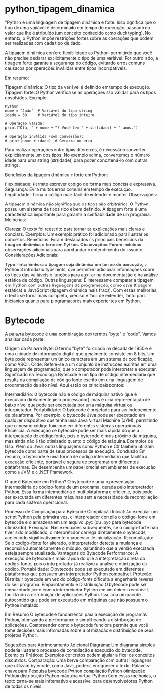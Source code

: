# python_tipagem_dinamica

"Python é uma linguagem de tipagem dinâmica e forte. Isso significa que o tipo de uma variável é determinado em tempo de execução, baseado no valor que lhe é atribuído (um conceito conhecido como duck typing). No entanto, o Python impõe restrições fortes sobre as operações que podem ser realizadas com cada tipo de dado.

A tipagem dinâmica confere flexibilidade ao Python, permitindo que você não precise declarar explicitamente o tipo de uma variável. Por outro lado, a tipagem forte garante a segurança do código, evitando erros comuns causados por operações inválidas entre tipos incompatíveis.

Em resumo:

Tipagem dinâmica: O tipo da variável é definido em tempo de execução.
Tipagem forte: O Python verifica se as operações são válidas para os tipos envolvidos.
Exemplo:

```
Python
nome = "João"  # Variável do tipo string
idade = 30     # Variável do tipo inteiro

# Operação válida:
print("Olá, " + nome + "! Você tem " + str(idade) + " anos.")

# Operação inválida (sem conversão):
# print(nome + idade)  # Geraria um erro
```
Para realizar operações entre tipos diferentes, é necessário converter explicitamente um dos tipos. No exemplo acima, convertemos o número idade para uma string (str(idade)) para poder concatená-lo com outras strings.

Benefícios da tipagem dinâmica e forte em Python:

Flexibilidade: Permite escrever código de forma mais concisa e expressiva.
Segurança: Evita muitos erros comuns em tempo de execução.
Legibilidade: Torna o código mais fácil de entender e manter.
Observações:

A tipagem dinâmica não significa que os tipos são arbitrários. O Python possui um sistema de tipos rico e bem definido.
A tipagem forte é uma característica importante para garantir a confiabilidade de um programa.
Melhorias:

Clareza: O texto foi reescrito para tornar as explicações mais claras e concisas.
Exemplos: Um exemplo prático foi adicionado para ilustrar os conceitos.
Benefícios: Foram destacados os principais benefícios da tipagem dinâmica e forte em Python.
Observações: Foram incluídas observações adicionais para aprofundar o entendimento do assunto.
Considerações Adicionais:

Type hints: Embora a tipagem seja dinâmica em tempo de execução, o Python 3 introduziu type hints, que permitem adicionar informações sobre os tipos das variáveis e funções para auxiliar na documentação e na análise estática de código.
Outras linguagens: É interessante comparar a tipagem em Python com outras linguagens de programação, como Java (tipagem estática) e JavaScript (tipagem dinâmica mais fraca).
Com essas melhorias, o texto se torna mais completo, preciso e fácil de entender, tanto para iniciantes quanto para programadores mais experientes em Python.

# Bytecode
A palavra bytecode é uma combinação dos termos "byte" e "code". Vamos analisar cada parte:

Origem da Palavra
Byte: O termo "byte" foi criado na década de 1950 e é uma unidade de informação digital que geralmente consiste em 8 bits. Um byte pode representar um único caractere em um sistema de codificação, como ASCII.
Code: Refere-se a um conjunto de instruções escritas em uma linguagem de programação, que o computador pode interpretar e executar.
Significado na Tecnologia
Bytecode é um tipo de código intermediário que resulta da compilação de código fonte escrito em uma linguagem de programação de alto nível. Aqui estão os principais pontos:

Intermediário: O bytecode não é código de máquina nativo (que é executado diretamente pelo processador), mas é uma representação de baixo nível que pode ser executada por uma máquina virtual ou interpretador.
Portabilidade: O bytecode é projetado para ser independente de plataforma. Por exemplo, o bytecode Java pode ser executado em qualquer dispositivo que tenha uma Java Virtual Machine (JVM), permitindo que o mesmo código funcione em diferentes sistemas operacionais.
Eficiência: A execução de bytecode pode ser mais rápida do que a interpretação de código fonte, pois o bytecode é mais próximo da máquina, mas ainda não é tão otimizado quanto o código de máquina.
Exemplos de Uso: Além do Java, outras linguagens como Python e C# também utilizam bytecode como parte de seus processos de execução.
Conclusão
Em resumo, o bytecode é uma forma de código intermediário que facilita a execução eficiente, portável e segura de programas em diferentes plataformas. Ele desempenha um papel crucial em ambientes de execução como a JVM e o .NET Framework.

O que é Bytecode em Python?
O bytecode é uma representação intermediária do código-fonte de um programa, gerada pelo interpretador Python. Essa forma intermediária é multiplataforma e eficiente, pois pode ser executada em diferentes máquinas sem a necessidade de recompilação para cada sistema operacional.

Processo de Compilação para Bytecode
Compilação Inicial: Ao executar um script Python pela primeira vez, o interpretador compila o código-fonte em bytecode e o armazena em um arquivo .pyc (ou .pyo para bytecode otimizado).
Execução: Nas execuções subsequentes, se o código-fonte não tiver sido modificado, o interpretador carrega diretamente o bytecode, acelerando significativamente o processo de inicialização.
Recompilação: Se o código-fonte for alterado, o interpretador detecta a mudança e recompila automaticamente o módulo, garantindo que a versão executada esteja sempre atualizada.
Vantagens do Bytecode
Performance: A execução de bytecode é mais rápida do que a interpretação direta do código-fonte, pois o interpretador já realizou a análise e otimização do código.
Portabilidade: O bytecode pode ser executado em diferentes plataformas que possuem um interpretador Python compatível.
Proteção: Distribuir bytecode em vez do código-fonte dificulta a engenharia reversa do seu programa.
Empacotamento e Distribuição
O bytecode pode ser empacotado junto com o interpretador Python em um único executável, facilitando a distribuição de aplicações Python. Isso cria um pacote autocontido que pode ser executado em máquinas que não possuem o Python instalado.

Em Resumo
O bytecode é fundamental para a execução de programas Python, otimizando a performance e simplificando a distribuição de aplicações. Compreender como o bytecode funciona permite que você tome decisões mais informadas sobre a otimização e distribuição de seus projetos Python.

Sugestões para Aprimoramento Adicional
Diagrama: Um diagrama simples poderia ilustrar o processo de compilação e execução do bytecode.
Exemplos Práticos: Exemplos concretos podem ajudar a fixar os conceitos discutidos.
Comparação: Uma breve comparação com outras linguagens que utilizam bytecode, como Java, poderia enriquecer o texto.
Palavras-chave para Pesquisa
bytecode Python
compilação Python
otimização Python
distribuição Python
máquina virtual Python
Com essas melhorias, o texto torna-se mais informativo e acessível para desenvolvedores Python de todos os níveis.
